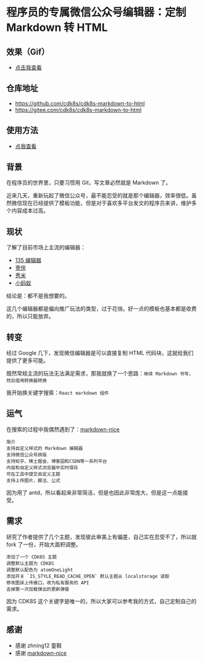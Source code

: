 # 程序员的专属微信公众号编辑器：定制 Markdown 转 HTML


## 效果（Gif）

- [点击我查看](http://img.gitnavi.com/markdown/cdk8s-markdown-to-html-demo.gif)

## 仓库地址

- <https://github.com/cdk8s/cdk8s-markdown-to-html>
- <https://gitee.com/cdk8s/cdk8s-markdown-to-html>

## 使用方法
- [点我查看](https://github.com/cdk8s/cdk8s-markdown-to-html/issues/1)



## 背景


在程序员的世界里，只要习惯用 Git，写文章必然就是 Markdown 了。

近来几天，重新玩起了微信公众号，最不能忍受的就是那个编辑器，效率很低。虽然微信现在已经提供了模板功能，但是对于喜欢多平台发文的程序员来讲，维护多个内容成本过高。


## 现状

了解了目前市场上主流的编辑器：

- [135 编辑器](https://www.135editor.com/)
- [壹伴](https://yiban.io/?utm=bianjiqihaoyong)
- [秀米](https://xiumi.us/#/)
- [小蚂蚁](http://www.xmyeditor.com/)


结论是：都不是我想要的。

这几个编辑器都是偏向推广玩法的类型，过于花俏。好一点的模板也基本都是收费的，所以只能放弃。

## 转变

经过 Google 几下，发现微信编辑器是可以直接复制 HTML 代码块，这就给我们提供了更多可能。

既然常规主流的玩法无法满足需求，那我就换了一个思路：`继续 Markdown 书写，然后借用转换器转换`

我开始换关键字搜索：`React markdown 组件`

## 运气

在搜索的过程中我偶然遇到了：[markdown-nice](https://github.com/zhning12/markdown-nice)

```
简介
支持自定义样式的 Markdown 编辑器
支持微信公众号排版
支持知乎、稀土掘金、博客园和CSDN等一系列平台
内容和自定义样式浏览器中实时保存
可在工具中提交自定义主题
支持上传图片、脚注、公式
```

因为用了 antd，所以看起来非常简洁，但是也因此非常庞大，但是这一点能接受。

## 需求

研究了作者提供了几个主题，发现彼此审美上有偏差，自己实在忍受不了，所以就 fork 了一份，开始大面积调整。

```
添加了一个 CDK8S 主题
调整默认主题为 CDK8S
调整默认配色为 atomOneLight
添加开关 `IS_STYLE_READ_CACHE_OPEN` 默认主题从 localstorage 读取
修改图床上传接口，改为私有服务的 API
去掉第一次加载弹出的更新弹窗
```

因为 CDK8S 这个关键字是唯一的，所以大家可以参考我的方式，自己定制自己的需求。


## 感谢

- 感谢 zhning12 童鞋
- 感谢 [markdown-nice](https://github.com/zhning12/markdown-nice)

